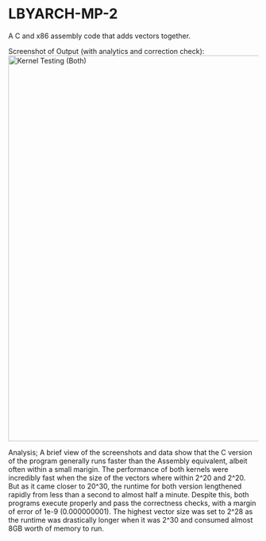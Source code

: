 # LBYARCH-MP-2
A C and x86 assembly code that adds vectors together.

Screenshot of Output (with analytics and correction check):
<img width="648" height="777" alt="Kernel Testing (Both)" src="https://github.com/user-attachments/assets/07bc1acb-3b1e-4c5f-9c40-19a6b74ecc3e" />


Analysis;
A brief view of the screenshots and data show that the C version of the program generally runs faster than the Assembly equivalent, albeit often within a small marigin. The performance of both kernels were incredibly fast when the size of the vectors where within 2^20 and 2^20. But as it came closer to 20^30, the runtime for both version lengthened rapidly from less than a second to almost half a minute. Despite this, both programs execute properly and pass the correctness checks, with a margin of error of 1e-9 (0.000000001). The highest vector size was set to 2^28 as the runtime was drastically longer when it was 2^30 and consumed almost 8GB worth of memory to run.
